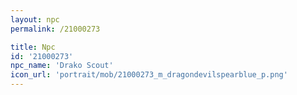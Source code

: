 ```yaml
---
layout: npc
permalink: /21000273

title: Npc
id: '21000273'
npc_name: 'Drako Scout'
icon_url: 'portrait/mob/21000273_m_dragondevilspearblue_p.png'
---
```


